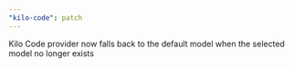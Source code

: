 ```yaml
---
"kilo-code": patch
---
```


Kilo Code provider now falls back to the default model when the selected model no longer exists
